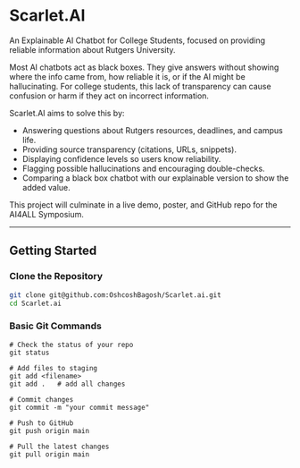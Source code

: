 # Scarlet.AI
An Explainable AI Chatbot for College Students, focused on providing reliable information about Rutgers University.  

Most AI chatbots act as black boxes. They give answers without showing where the info came from, how reliable it is, or if the AI might be hallucinating. For college students, this lack of transparency can cause confusion or harm if they act on incorrect information.  

Scarlet.AI aims to solve this by:  
- Answering questions about Rutgers resources, deadlines, and campus life.  
- Providing source transparency (citations, URLs, snippets).  
- Displaying confidence levels so users know reliability.  
- Flagging possible hallucinations and encouraging double-checks.  
- Comparing a black box chatbot with our explainable version to show the added value.  

This project will culminate in a live demo, poster, and GitHub repo for the AI4ALL Symposium.  

---

## Getting Started

### Clone the Repository
```bash
git clone git@github.com:OshcoshBagosh/Scarlet.ai.git
cd Scarlet.ai
```
### Basic Git Commands
```
# Check the status of your repo
git status

# Add files to staging
git add <filename>
git add .   # add all changes

# Commit changes
git commit -m "your commit message"

# Push to GitHub
git push origin main

# Pull the latest changes
git pull origin main
```

